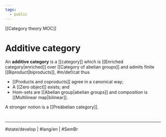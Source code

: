 ```yaml
---
tags:
  - public
---
```

[[Category theory MOC]]
# Additive category

An **additive category** is a [[category]] which is [[Enriched category|enriched]] over [[Category of abelian groups]] and admits finite [[Biproduct|biproducts]], #m/def/cat 
thus

- [[Products and coproducts]] agree in a canonical way;
- A [[Zero object]] exists; and
- Hom-sets are [[Abelian group|abelian groups]] and composition is [[Multilinear map|bilinear]].

A stronger notion is a [[Preäbelian category]].

#
---
#state/develop | #lang/en | #SemBr
